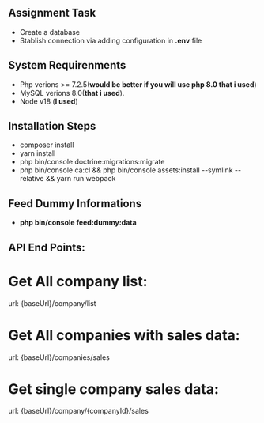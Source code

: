 ## Assignment Task
 - Create a database
 - Stablish connection via adding configuration in **.env** file

## System Requirenments
- Php verions >= 7.2.5(**would be better if you will use php 8.0 that i used**)
- MySQL verions 8.0(**that i used**).
- Node v18 (**I used**)

## Installation Steps
- composer install
- yarn install
- php bin/console doctrine:migrations:migrate
- php bin/console ca:cl && php bin/console assets:install --symlink --relative && yarn run webpack

## Feed Dummy Informations

- **php bin/console feed:dummy:data**

## API End Points:

# Get All company list:
url: {baseUrl}/company/list

# Get All companies with sales data:
url: {baseUrl}/companies/sales

# Get single company sales data:
url: {baseUrl}/company/{companyId}/sales